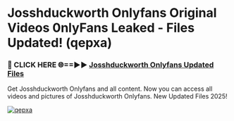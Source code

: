 # Josshduckworth Onlyfans Original Videos 0nlyFans Leaked - Files Updated! (qepxa)

<h3>🔴 CLICK HERE 🌐==►► <a href="https://tinyurl.com/ehrbuxhb" rel="nofollow">Josshduckworth Onlyfans Updated Files</a></h3>

Get Josshduckworth Onlyfans and all content. Now you can access all videos and pictures of Josshduckworth Onlyfans. New Updated Files 2025!

[![qepxa](https://i.imgur.com/lVYEuWS.gif)](https://tinyurl.com/ehrbuxhb)
